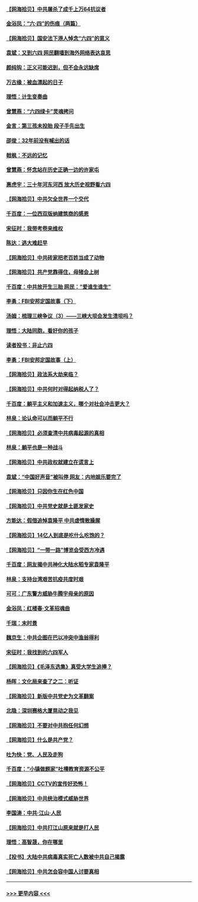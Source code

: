 #### [【网海拾贝】中共屠杀了成千上万64抗议者](../pages/nsc993/n13002713.md?t=06080652) 
#### [金浴凤：“六·四”的伤痕（两篇）](../pages/nsc993/n13001719.md?t=06080652) 
#### [【网海拾贝】国安法下港人悼念“六四”的意义](../pages/nsc993/n13001039.md?t=06080652) 
#### [袁斌：又到六四 网民翻墙到海外网络表达哀思](../pages/nsc993/n13000995.md?t=06080652) 
#### [颜纯钩：正义可能迟到，但不会永远缺席](../pages/nsc993/n13000920.md?t=06080652) 
#### [万古缘：被血漂起的日子](../pages/nsc993/n13000914.md?t=06080652) 
#### [理悟：计生变奏曲](../pages/nsc993/n13000414.md?t=06080652) 
#### [曾慧燕：“六四绿卡”灵魂拷问](../pages/nsc993/n13000277.md?t=06080652) 
#### [金言：第三孩未投胎 段子手先出生](../pages/nsc993/n13000215.md?t=06080652) 
#### [邵俊：32年前没有喊出的话](../pages/nsc993/n13000181.md?t=06080652) 
#### [戟枫：不远的记忆](../pages/nsc993/n13000121.md?t=06080652) 
#### [曾慧燕：怀念站在历史正确一边的许家屯](../pages/nsc993/n13000073.md?t=06080652) 
#### [惠虎宇：三十年河东河西 放大历史视野看六四](../pages/nsc993/n13000018.md?t=06080652) 
#### [【网海拾贝】中共欠全世界一个交代](../pages/nsc993/n12998706.md?t=06080652) 
#### [千百度：一位西双版纳建筑商的感恩](../pages/nsc993/n12998487.md?t=06080652) 
#### [宋征时：我带考卷来维权](../pages/nsc993/n12994088.md?t=06080652) 
#### [陈达：逃大难赶早](../pages/nsc993/n12993569.md?t=06080652) 
#### [【网海拾贝】中共砖家把老百姓当成了动物](../pages/nsc993/n12993483.md?t=06080652) 
#### [【网海拾贝】共产党靠得住，母猪会上树](../pages/nsc993/n12990730.md?t=06080652) 
#### [千百度：中共放开生三胎 网民：“爱谁生谁生”](../pages/nsc993/n12990644.md?t=06080652) 
#### [李勇：FBI安邦定国故事（下）](../pages/nsc993/n12987854.md?t=06080652) 
#### [汤姆：梳理三峡争议（3）——三峡大坝会发生溃坝吗？](../pages/nsc993/n12989806.md?t=06080652) 
#### [理悟：大陆同胞，看好你的孩子](../pages/nsc993/n12989778.md?t=06080652) 
#### [读者投书：非止六四](../pages/nsc993/n12989673.md?t=06080652) 
#### [李勇：FBI安邦定国故事（上）](../pages/nsc993/n12987749.md?t=06080652) 
#### [【网海拾贝】政法系大劫来临？](../pages/nsc993/n12987596.md?t=06080652) 
#### [【网海拾贝】中共何时对得起纳税人了？](../pages/nsc993/n12985578.md?t=06080652) 
#### [千百度：躺平主义和加速主义，哪个对社会冲击更大？](../pages/nsc993/n12985512.md?t=06080652) 
#### [林泉：论认命可以而躺平不行](../pages/nsc993/n12985505.md?t=06080652) 
#### [【网海拾贝】必须查清中共病毒起源的真相](../pages/nsc993/n12984276.md?t=06080652) 
#### [林泉：躺平也是一种战斗](../pages/nsc993/n12984194.md?t=06080652) 
#### [【网海拾贝】中共政权就建立在谎言上](../pages/nsc993/n12981880.md?t=06080652) 
#### [袁斌：“中国好声音”被叫停 网友：内地娱乐要完了](../pages/nsc993/n12981826.md?t=06080652) 
#### [【网海拾贝】只因你生在红色中国](../pages/nsc993/n12979096.md?t=06080652) 
#### [【网海拾贝】中共党史就是土匪发家史](../pages/nsc993/n12976478.md?t=06080652) 
#### [方能达：假借追悼袁隆平 中共虚情散臊腥](../pages/nsc993/n12976396.md?t=06080652) 
#### [【网海拾贝】14亿人到底是吃什么吃饱的？](../pages/nsc993/n12974125.md?t=06080652) 
#### [【网海拾贝】“一带一路”博览会受西方冷遇](../pages/nsc993/n12971787.md?t=06080652) 
#### [千百度：网友揭中共神化大陆水稻专家袁隆平](../pages/nsc993/n12971733.md?t=06080652) 
#### [林泉：支持台湾艰苦抗疫共度时艰](../pages/nsc993/n12971350.md?t=06080652) 
#### [可可：广东警方威胁牛腾宇母亲的原因](../pages/nsc993/n12971100.md?t=06080652) 
#### [金浴凤：红楼春·文革招魂曲](../pages/nsc993/n12970354.md?t=06080652) 
#### [千瑞：末时景](../pages/nsc993/n12970337.md?t=06080652) 
#### [魏京生：中共企图在巴以冲突中渔翁得利](../pages/nsc993/n12970286.md?t=06080652) 
#### [宋征时：我找到的六四军人](../pages/nsc993/n12970213.md?t=06080652) 
#### [【网海拾贝】《毛泽东选集》真受大学生追捧？](../pages/nsc993/n12968779.md?t=06080652) 
#### [杨晖：文化局来查了之二：听证](../pages/nsc993/n12966528.md?t=06080652) 
#### [【网海拾贝】新版中共党史为文革翻案](../pages/nsc993/n12967526.md?t=06080652) 
#### [北隐：深圳赛格大厦晃动之我见](../pages/nsc993/n12967393.md?t=06080652) 
#### [【网海拾贝】不要对中共抱任何幻想](../pages/nsc993/n12965222.md?t=06080652) 
#### [【网海拾贝】什么是共产党？](../pages/nsc993/n12962781.md?t=06080652) 
#### [吐为快：党、人民及走狗](../pages/nsc993/n12962747.md?t=06080652) 
#### [千百度：“小镇做题家”吐槽教育资源不公平](../pages/nsc993/n12962705.md?t=06080652) 
#### [【网海拾贝】CCTV的宣传好恐怖！](../pages/nsc993/n12959984.md?t=06080652) 
#### [【网海拾贝】中共统治模式威胁世界](../pages/nsc993/n12957622.md?t=06080652) 
#### [李国涛：中共‧江山‧人民](../pages/nsc993/n12957502.md?t=06080652) 
#### [【网海拾贝】中共打江山原来就是打人民](../pages/nsc993/n12954345.md?t=06080652) 
#### [理悟：高智晟，你在哪里](../pages/nsc993/n12953115.md?t=06080652) 
#### [【投书】大陆中共病毒真实死亡人数被中共自己揭露](../pages/nsc993/n12953050.md?t=06080652) 
#### [【网海拾贝】中共怎会容中国人讨要真相](../pages/nsc993/n12952161.md?t=06080652) 

----
#### [ >>> 更早内容 <<< ](../indexes/nsc993-earlier.md)
